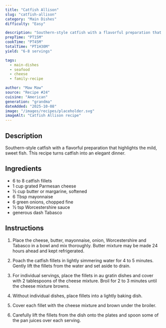 ```yaml
---
title: "Catfish Allison"
slug: "catfish-allison"
category: "Main Dishes"
difficulty: "Easy"

description: "Southern-style catfish with a flavorful preparation that highlights the mild, sweet fish. This recipe turns catfish into an elegant dinner."
prepTime: "PT15M"
cookTime: "PT45M"
totalTime: "PT1H30M"
yield: "6-8 servings"

tags:
  - main-dishes
  - seafood
  - cheese
  - family-recipe

author: "Maw Maw"
source: "Recipe #24"
cuisine: "American"
generation: "grandma"
dateAdded: "2025-10-08"
image: "/images/recipes/placeholder.svg"
imageAlt: "Catfish Allison recipe"
---
```


## Description

Southern-style catfish with a flavorful preparation that highlights the mild, sweet fish. This recipe turns catfish into an elegant dinner.

## Ingredients

- 6 to 8 catfish fillets
- 1 cup grated Parmesan cheese
- ½ cup butter or margarine, softened
- 6 Tbsp mayonnaise
- 6 green onions, chopped fine
- ½ tsp Worcestershire sauce
- generous dash Tabasco

## Instructions

1. Place the cheese, butter, mayonnaise, onion, Worcestershire and Tabasco in a bowl and mix thoroughly. Butter mixture may be made 24 hours ahead and kept refrigerated.

2. Poach the catfish fillets in lightly simmering water for 4 to 5 minutes. Gently lift the fillets from the water and set aside to drain.

3. For individual servings, place the fillets in au gratin dishes and cover with 2 tablespoons of the cheese mixture. Broil for 2 to 3 minutes until the cheese mixture browns.

4. Without individual dishes, place fillets into a lightly baking dish.

5. Cover each fillet with the cheese mixture and brown under the broiler.

6. Carefully lift the fillets from the dish onto the plates and spoon some of the pan juices over each serving.